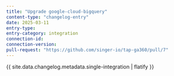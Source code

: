 ```yaml
---
title: "Upgrade google-cloud-bigquery"
content-type: "changelog-entry"
date: 2025-03-11
entry-type: 
entry-category: integration
connection-id: 
connection-version: 
pull-request: "https://github.com/singer-io/tap-ga360/pull/7"
---
```

{{ site.data.changelog.metadata.single-integration | flatify }}